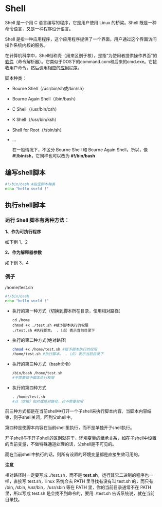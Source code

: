 # Shell

Shell 是一个用 C 语言编写的程序，它是用户使用 Linux 的桥梁。Shell 既是一种命令语言，又是一种程序设计语言。

Shell 是指一种应用程序，这个应用程序提供了一个界面，用户通过这个界面访问操作系统内核的服务。

在计算机科学中，Shell俗称壳（用来区别于核），是指“为使用者提供操作界面”的[软件](https://baike.baidu.com/item/软件/12053)（命令解析器）。它类似于DOS下的command.com和后来的cmd.exe。它接收用户命令，然后调用相应的[应用程序](https://baike.baidu.com/item/应用程序/5985445)。

脚本种类：

+ Bourne Shell（/usr/bin/sh或/bin/sh）

+ Bourne Again Shell（/bin/bash）

+ C Shell（/usr/bin/csh）

+ K Shell（/usr/bin/ksh）

+ Shell for Root（/sbin/sh）

+ ...

  在一般情况下，不区分 Bourne Shell 和 Bourne Again Shell，所以，像 **#!/bin/sh**，它同样也可以改为 **#!/bin/bash**

## 编写shell脚本

```bash
#!/bin/bash #指定脚本种类
echo "hello world !"
```

## 执行shell脚本

### 运行 Shell 脚本有两种方法：

**1、作为可执行程序**

如下例 1、2

**2、作为解释器参数**

如下例 3、4

### 例子

/home/test.sh

```bash
#!/bin/bash
echo "hello world !"
```

+ 执行的第一种方式（切换到脚本所在目录，使用相对路径）

  ```shell
  cd /home 
  chmod +x ./test.sh #赋予脚本执行的权限
  ./test.sh #执行脚本。 .（点）表示当前目录下
  ```

+ 执行的第二种方式(绝对路径)

  ```bash
  chmod +x /home/test.sh #赋予脚本执行的权限
  /home/test.sh #执行脚本。 .（点）表示当前目录下
  ```

+ 执行的第三种方式（bash命令）

  ```bash
  /bin/bash /home/test.sh
  #不需要赋予脚本执行权限
  ```

+ 执行的第四种方式

  ```bash
  . /home/test.sh 
  #点（空格）相对或绝对路径，也不需要权限
  ```

  

前三种方式都是在当前shell中打开一个子shell来执行脚本内容，当脚本内容结束，则子shell关闭，回到父shell中。

第四种是使脚本内容在当前shell里执行，而不是单独开子shell执行。

开子shell与不开子shell的区别就在于，环境变量的继承关系，如在子shell中设置的当前变量，不做特殊通道处理的话，父shell是不可见的。

而在当前shell中执行的话，则所有设置的环境变量都是直接生效可用的。

**注意**

相对路径时一定要写成 ./test.sh，而不是 **test.sh**，运行其它二进制的程序也一样，直接写 test.sh，linux 系统会去 PATH 里寻找有没有叫 test.sh 的，而只有 /bin, /sbin, /usr/bin，/usr/sbin 等在 PATH 里，你的当前目录通常不在 PATH 里，所以写成 test.sh 是会找不到命令的，要用 ./test.sh 告诉系统说，就在当前目录找。

